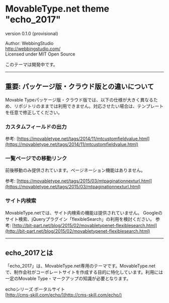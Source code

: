 MovableType.net theme "echo_2017"
====================================

version 0.1.0 (provisional)

Author: WebbingStudio  
http://webbingstudio.com/  
Licensed under MIT Open Source

このテーマは開発中です。

- - - - - - - - - - - - - - - - - - -

## 重要: パッケージ版・クラウド版との違いについて

Movable Typeパッケージ版・クラウド版では、以下の仕様が大きく異なるため、リポジトリのままでは利用できません。対応させたい場合は、テンプレートを任意で修正してください。

### カスタムフィールドの出力

参考: [https://movabletype.net/tags/2014/11/mtcustomfieldvalue.html](https://movabletype.net/tags/2014/11/mtcustomfieldvalue.html)

### 一覧ページでの移動リンク

前後移動のみ提供されています。ページネーション機能はありません。

参考: [https://movabletype.net/tags/2015/03/mtpaginationnexturl.html](https://movabletype.net/tags/2015/03/mtpaginationnexturl.html)

### サイト内検索

MovableType.netでは、サイト内検索の機能は提供されていません。
Googleのサイト検索、jQueryプラグイン「flexibleSearch」の利用を検討ください。
参考: [http://bit-part.net/blog/2015/02/movabletypenet-flexiblesearch.html](http://bit-part.net/blog/2015/02/movabletypenet-flexiblesearch.html)	

- - - - - - - - - - - - - - - - - - -

## echo_2017とは

「echo_2017」は、MovableType.net専用のテーマです。MovableType.netで、制作会社がコーポレートサイトを作成する目的に特化しています。利用には一定のMovable Type・マークアップの知識が必要となります。

echoシリーズ ポータルサイト  
[http://cms-skill.com/echo/](http://cms-skill.com/echo/)
